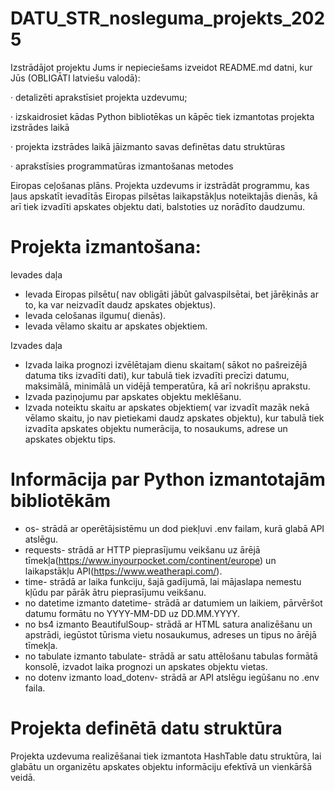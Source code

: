 # DATU_STR_nosleguma_projekts_2025

Izstrādājot projektu Jums ir nepieciešams izveidot README.md datni, kur Jūs (OBLIGĀTI latviešu valodā):

·       detalizēti aprakstīsiet projekta uzdevumu;

·       izskaidrosiet kādas Python bibliotēkas un kāpēc tiek izmantotas projekta izstrādes laikā

·       projekta izstrādes laikā jāizmanto savas definētas datu struktūras

·       aprakstīsies programmatūras izmantošanas metodes

 Eiropas ceļošanas plāns. Projekta uzdevums ir izstrādāt programmu, kas ļaus apskatīt ievadītās Eiropas pilsētas laikapstākļus noteiktajās dienās, kā arī tiek izvadīti apskates objektu dati, balstoties uz norādīto daudzumu.

# Projekta izmantošana:

Ievades daļa

- Ievada Eiropas pilsētu( nav obligāti jābūt galvaspilsētai, bet jārēķinās ar to, ka var neizvadīt daudz apskates objektus).
- Ievada celošanas ilgumu( dienās).
- Ievada vēlamo skaitu ar apskates objektiem.

Izvades daļa

- Izvada laika prognozi izvēlētajam dienu skaitam( sākot no pašreizējā datuma tiks izvadīti dati), kur tabulā tiek izvadīti precīzi datumu, maksimālā, minimālā un vidējā temperatūra, kā arī nokrišņu aprakstu.
- Izvada paziņojumu par apskates objektu meklēšanu.
- Izvada noteiktu skaitu ar apskates objektiem( var izvadīt mazāk nekā vēlamo skaitu, jo nav pietiekami daudz apskates objektu), kur tabulā tiek izvadīta apskates objektu numerācija, to nosaukums, adrese un apskates objektu tips.

# Informācija par Python izmantotajām bibliotēkām
- os- strādā ar operētājsistēmu un dod piekļuvi .env failam, kurā glabā API atslēgu.
- requests- strādā ar HTTP pieprasījumu veikšanu uz ārējā tīmekļa(https://www.inyourpocket.com/continent/europe) un laikapstākļu API(https://www.weatherapi.com/).
- time- strādā ar laika funkciju, šajā gadījumā, lai mājaslapa nemestu kļūdu par pārāk ātru pieprasījumu veikšanu.
- no datetime izmanto datetime- strādā ar datumiem un laikiem, pārvēršot datumu formātu no YYYY-MM-DD uz DD.MM.YYYY.
- no bs4 izmanto BeautifulSoup- strādā ar HTML satura analizēšanu un apstrādi, iegūstot tūrisma vietu nosaukumus, adreses un tipus no ārējā tīmekļa.
- no tabulate izmanto tabulate- strādā ar satu attēlošanu tabulas formātā konsolē, izvadot laika prognozi un apskates objektu vietas.
- no dotenv izmanto load_dotenv- strādā ar API atslēgu iegūšanu no .env faila.

# Projekta definētā datu struktūra
Projekta uzdevuma realizēšanai tiek izmantota HashTable datu struktūra, lai glabātu un organizētu apskates objektu informāciju efektīvā un vienkāršā veidā.


